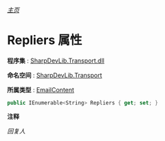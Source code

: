 ###### [主页](./Index.md "主页")

# Repliers 属性

**程序集** : [SharpDevLib.Transport.dll](./SharpDevLib.Transport.assembly.md "SharpDevLib.Transport.dll")

**命名空间** : [SharpDevLib.Transport](./SharpDevLib.Transport.namespace.md "SharpDevLib.Transport")

**所属类型** : [EmailContent](./SharpDevLib.Transport.EmailContent.md "EmailContent")

``` csharp
public IEnumerable<String> Repliers { get; set; }
```

**注释**

*回复人*



